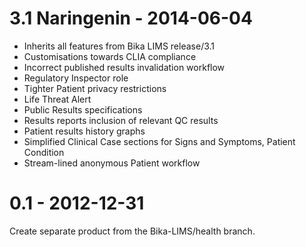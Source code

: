 3.1 Naringenin - 2014-06-04
================
- Inherits all features from Bika LIMS release/3.1
- Customisations towards CLIA compliance
- Incorrect published results invalidation workflow
- Regulatory Inspector role
- Tighter Patient privacy restrictions
- Life Threat Alert
- Public Results specifications
- Results reports inclusion of relevant QC results
- Patient results history graphs
- Simplified Clinical Case sections for Signs and Symptoms, Patient Condition
- Stream-lined anonymous Patient workflow

0.1 - 2012-12-31
================

Create separate product from the Bika-LIMS/health branch.

